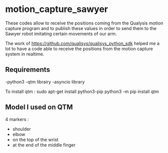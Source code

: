 # motion_capture_sawyer
These codes allow to receive the positions coming from the Qualysis motion capture program and to publish these values in order to send them to the Sawyer robot imitating certain movements of our arm. 

The work of https://github.com/qualisys/qualisys_python_sdk helped me a lot to have a code able to receive the positions from the motion capture system in realtime.


## Requirements
-python3 
-qtm librairy
-asyncio library 

To install qtm :
sudo apt-get install python3-pip 
python3 -m pip install qtm

## Model I used on QTM
4 markers :
- shoulder
- elbow
- on the top of the wrist
- at the end of the middle finger 
